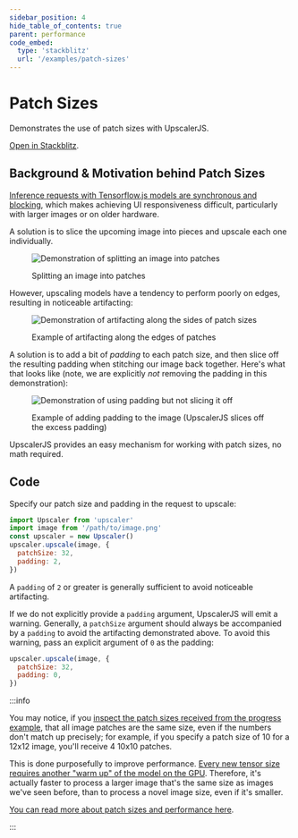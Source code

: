 ```yaml
---
sidebar_position: 4
hide_table_of_contents: true
parent: performance
code_embed:
  type: 'stackblitz'
  url: '/examples/patch-sizes'
---
```


# Patch Sizes

Demonstrates the use of patch sizes with UpscalerJS.

<a href="https://stackblitz.com/github/thekevinscott/upscalerjs/tree/main/examples/patch-sizes?file=index.js&title=UpscalerJS: Patch Sizes">Open in Stackblitz</a>.

## Background & Motivation behind Patch Sizes

[Inference requests with Tensorflow.js models are synchronous and blocking](https://js.tensorflow.org/api/latest/#tf.LayersModel.predict), which makes achieving UI responsiveness difficult, particularly with larger images or on older hardware.

A solution is to slice the upcoming image into pieces and upscale each one individually.

<figure>

![Demonstration of splitting an image into patches](../../../assets/splitting-image.gif)

<figcaption>Splitting an image into patches</figcaption>
</figure>

However, upscaling models have a tendency to perform poorly on edges, resulting in noticeable artifacting:

<figure>

![Demonstration of artifacting along the sides of patch sizes](../../../assets/artifacting.gif)

<figcaption>Example of artifacting along the edges of patches</figcaption>
</figure>

A solution is to add a bit of _padding_ to each patch size, and then slice off the resulting padding when stitching our image back together. Here's what that looks like (note, we are explicitly _not_ removing the padding in this demonstration):

<figure>

![Demonstration of using padding but not slicing it off](../../../assets/padding.gif)

<figcaption>Example of adding padding to the image (UpscalerJS slices off the excess padding)</figcaption>
</figure>

UpscalerJS provides an easy mechanism for working with patch sizes, no math required.

## Code

Specify our patch size and padding in the request to upscale:

```javascript
import Upscaler from 'upscaler'
import image from '/path/to/image.png'
const upscaler = new Upscaler()
upscaler.upscale(image, {
  patchSize: 32,
  padding: 2,
})
```

A `padding` of `2` or greater is generally sufficient to avoid noticeable artifacting.

If we do not explicitly provide a `padding` argument, UpscalerJS will emit a warning. Generally, a `patchSize` argument should always be accompanied by a `padding` to avoid the artifacting demonstrated above. To avoid this warning, pass an explicit argument of `0` as the padding:

```javascript
upscaler.upscale(image, {
  patchSize: 32,
  padding: 0,
})
```

:::info

You may notice, if you [inspect the patch sizes received from the progress example](usage/progress), that all image patches are the same size, even if the numbers don't match up precisely; for example, if you specify a patch size of 10 for a 12x12 image, you'll receive 4 10x10 patches.

This is done purposefully to improve performance. [Every new tensor size requires another "warm up" of the model on the GPU](performance/warmup). Therefore, it's actually faster to process a larger image that's the same size as images we've seen before, than to process a novel image size, even if it's smaller.

[You can read more about patch sizes and performance here](https://thekevinscott.com/super-resolution-with-js/).

:::
